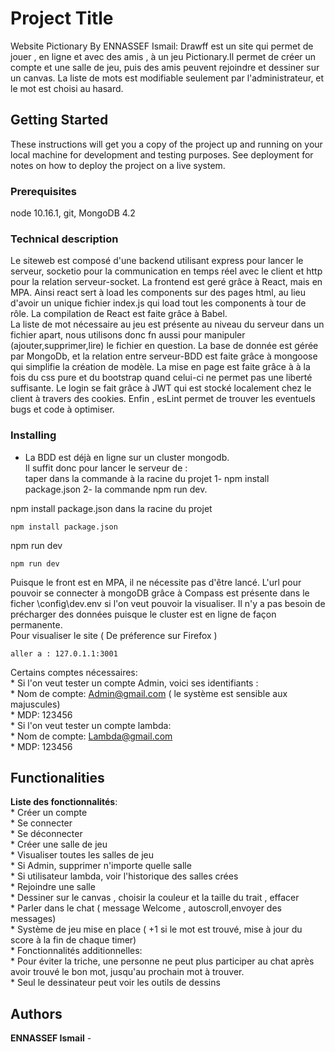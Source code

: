 # Project Title

Website Pictionary By ENNASSEF Ismail: Drawff est un site qui permet de jouer , en ligne et avec des amis , à un jeu Pictionary.Il permet de créer un compte et une salle de jeu, puis des amis peuvent rejoindre et dessiner sur un canvas. La liste de mots est modifiable seulement par l'administrateur, et le mot est choisi au hasard.


## Getting Started

These instructions will get you a copy of the project up and running on your local machine for development and testing purposes. See deployment for notes on how to deploy the project on a live system.

### Prerequisites

node 10.16.1, git, MongoDB 4.2

### Technical description
Le siteweb est composé d'une backend utilisant express pour lancer le serveur, socketio pour la communication en temps réel avec le client et http pour la relation serveur-socket. La frontend est geré grâce à React, mais en MPA. Ainsi react sert à load les components sur des pages html, au lieu d'avoir un unique fichier index.js qui load tout les components à tour de rôle. La compilation de React est faite grâce à Babel.<br />
    La liste de mot nécessaire au jeu est présente au niveau du serveur dans un fichier apart, nous utilisons donc fn aussi pour manipuler (ajouter,supprimer,lire) le fichier en question.
    La base de donnée est gérée par MongoDb, et la relation entre serveur-BDD est faite grâce à mongoose qui simplifie la création de modèle. La mise en page est faite grâce à à la fois du css pure et du bootstrap quand celui-ci ne permet pas une liberté suffisante. Le login se fait grâce à JWT qui est stocké localement chez le client à travers des cookies. Enfin , esLint permet de trouver les eventuels bugs et code à optimiser.<br />

### Installing

 *  La BDD est déjà en ligne sur un cluster mongodb. <br /> Il suffit donc pour lancer le serveur de :<br />taper dans la commande à la racine du projet 1- npm install package.json 2- la commande npm run dev. 

npm install package.json dans la racine du projet
```
npm install package.json
```

npm run dev

```
npm run dev
```

Puisque le front est en MPA, il ne nécessite pas d'être lancé. L'url pour pouvoir se connecter à mongoDB grâce à Compass est présente dans le ficher \config\dev.env  si l'on veut pouvoir la visualiser. Il n'y a pas besoin de précharger des données puisque le  cluster est en ligne de façon permanente. <br />
 Pour visualiser le site ( De préference sur Firefox )
 ```
aller a : 127.0.1.1:3001
```   

Certains comptes nécessaires:<br />
    *  Si l'on veut tester un compte Admin, voici ses identifiants : <br />
        *  Nom de compte: Admin@gmail.com  ( le système est sensible aux majuscules)<br />
        *  MDP: 123456<br />
    *  Si l'on veut tester un compte lambda: <br />
        *  Nom de compte: Lambda@gmail.com <br />
        *  MDP: 123456 <br />

##  Functionalities

**Liste des fonctionnalités**: <br />
    *  Créer un compte <br />
    *  Se connecter <br /> 
    *  Se déconnecter <br /> 
    *  Créer une salle de jeu <br />
    *  Visualiser toutes les salles de jeu <br />
    *  Si Admin, supprimer n'importe quelle salle <br />
    *  Si utilisateur lambda, voir l'historique des salles crées <br />
    *  Rejoindre une salle <br />
    *  Dessiner sur le canvas , choisir la couleur et la taille du trait , effacer <br />
    *  Parler dans le chat ( message Welcome , autoscroll,envoyer des messages) <br /> 
    *  Système de jeu mise en place ( +1 si le mot est trouvé, mise à jour du score à la fin de chaque timer) <br />
    *  Fonctionnalités additionnelles: <br />
        *  Pour éviter la triche, une personne ne peut plus  participer au chat après avoir trouvé le bon mot, jusqu'au prochain mot à trouver. <br />
        *  Seul le dessinateur peut voir les outils de dessins <br />





 

## Authors

 **ENNASSEF Ismail** - 








